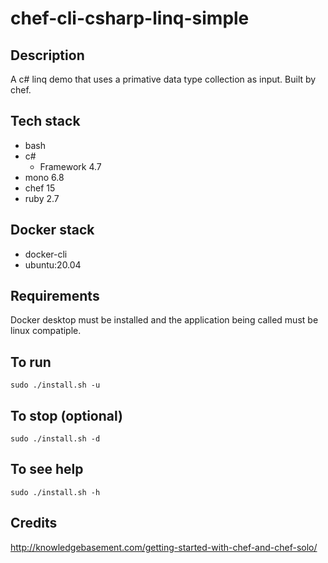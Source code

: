 # chef-cli-csharp-linq-simple

## Description
A c# linq demo that uses a primative data
type collection as input.
Built by chef.

## Tech stack
- bash
- c#
  - Framework 4.7
- mono 6.8
- chef 15
- ruby 2.7

## Docker stack
- docker-cli
- ubuntu:20.04

## Requirements
Docker desktop must be installed and the application
being called must be linux compatiple.

## To run
`sudo ./install.sh -u`

## To stop (optional)
`sudo ./install.sh -d`

## To see help
`sudo ./install.sh -h`

## Credits
http://knowledgebasement.com/getting-started-with-chef-and-chef-solo/
